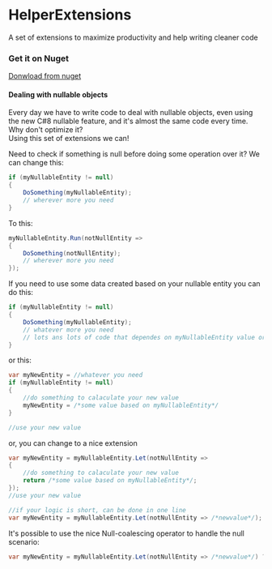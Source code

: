 # HelperExtensions
A set of extensions to maximize productivity and help writing cleaner code

### Get it on Nuget
[Donwload from nuget](https://www.nuget.org/packages/RJPSoft.HelperExtensions)

#### Dealing with nullable objects

Every day we have to write code to deal with nullable objects, even using the new C#8 nullable feature, and it's almost the same code every time. Why don't optimize it?</br>
Using this set of extensions we can!

 Need to check if something is null before doing some operation over it? We can change this:</br>
```c#
if (myNullableEntity != null)
{
	DoSomething(myNullableEntity);
	// wherever more you need
}
```

To this:</br>
```c#
myNullableEntity.Run(notNullEntity => 
{
	DoSomething(notNullEntity);
	// wherever more you need	
});
```

If you need to use some data created based on your nullable entity you can do this:</br>
```c#
if (myNullableEntity != null)
{
	DoSomething(myNullableEntity);
	// whatever more you need
	// lots ans lots of code that dependes on myNullableEntity value or somethig created from it
}
```
or this:</br>
```c#
var myNewEntity = //whatever you need
if (myNullableEntity != null)
{
	//do something to calaculate your new value
	myNewEntity = /*some value based on myNullableEntity*/
}

//use your new value
```
or, you can change to a nice extension
```c#
var myNewEntity = myNullableEntity.Let(notNullEntity =>
{
	//do something to calaculate your new value
	return /*some value based on myNullableEntity*/;
});
//use your new value

//if your logic is short, can be done in one line
var myNewEntity = myNullableEntity.Let(notNullEntity => /*newvalue*/);
```
It's possible to use the nice Null-coalescing operator to handle the null scenario:</br>
```c#
var myNewEntity = myNullableEntity.Let(notNullEntity => /*newvalue*/) ?? someValue;
```
